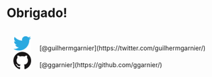 # Obrigado!

<br />

<img src="static/twitter.svg" class="transparent" style="width: 40px; margin: 0 15px" />
[@guilhermgarnier](https://twitter.com/guilhermgarnier/)

<img src="static/github.png" class="transparent" style="width: 40px; margin: 0 15px -5px" />
[@ggarnier](https://github.com/ggarnier/)
